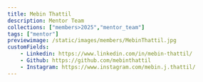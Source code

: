 ```yaml
---
title: Mebin Thattil
description: Mentor Team
collections: ["members>2025","mentor_team"]
tags: ["mentor"]
previewimage: /static/images/members/MebinThattil.jpg
customFields:
    - Linkedin: https://www.linkedin.com/in/mebin-thattil/
    - Github: https://github.com/mebinthattil
    - Instagram: https://www.instagram.com/mebin.j.thattil/
---
```

